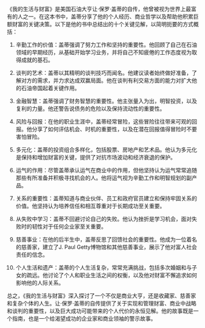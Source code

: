 《我的生活与财富》是美国石油大亨让·保罗·盖蒂的自传，他曾被视为世界上最富有的人之一。在这本书中，盖蒂分享了他的个人经历、商业哲学以及帮助他积累巨额财富的关键决策。以下是他的书中总结出的十个关键见解，以简明扼要的方式概括：

1. 辛勤工作的价值：盖蒂强调了努力工作和坚持的重要性。他回顾了自己在石油领域的早期经历，从基础开始学习业务，并将自己不知疲倦的工作态度视为取得成就的基石。

2. 谈判的艺术：盖蒂以其精明的谈判技巧而闻名。他建议读者始终做好准备，了解对方的需求，并力求达成双赢局面。他在谈判有利交易方面的能力对扩大他的石油帝国起着关键作用。

3. 金融智慧：盖蒂强调了财务智慧的重要性。他主张量入为出，明智投资，以及复利的力量。他还警告说债务的危险以及保持流动性的重要性。

4. 风险与回报：在他的职业生涯中，盖蒂经常冒险，这些冒险往往带来可观的回报。他分享了如何评估机会、时机的重要性，以及在潜在回报值得冒险时不要害怕冒险。

5. 多元化：盖蒂的投资组合多样化，包括股票、房地产和艺术品。他认为多元化是保持和增加财富的关键，提供了对抗市场波动和经济衰退的保护。

6. 运气的作用：尽管盖蒂承认运气在商业中的作用，但他坚持认为运气常常追随那些有所准备并积极寻找机会的人。他将运气视为辛勤工作和明智规划的副产品。

7. 关系的重要性：盖蒂知道与商业伙伴、员工和政府官员建立和保持牢固关系的价值。他坚持认为培养信任和相互尊重对于长期成功至关重要。

8. 从失败中学习：盖蒂不回避讨论自己的失败。他认为挫折是学习机会，面对失败时的韧性对于任何企业家至关重要。

9. 慈善事业：在他的后半生中，盖蒂反思了回馈社会的重要性。他成为一位着名的慈善家，建立了J. Paul Getty博物馆和其他慈善事业，展示了他对富人社会责任的信念。

10. 个人生活和遗产：盖蒂的个人生活复杂，常常充满挑战，包括多次婚姻和与子女的疏远。他讨论了个人和职业生活之间的权衡，以及他对财富不懈追求如何影响他的人际关系。

总之，《我的生活与财富》深入探讨了一个不仅是商业大亨，还是收藏家、慈善家和复杂个体的人生。让·保罗·盖蒂的自传提供了关于实现和管理财富、商业中战略和谈判的重要性，以及巨大成功可能带来的个人代价的永恒见解。他的故事既是一个指南，也是一个给渴望成功的企业家和商业领袖的警示故事。